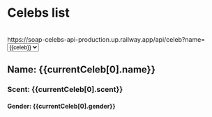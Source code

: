 # Celebs list

<script setup>
    import { ref } from 'vue'
    let celebs = ref(null)
    const currentCeleb = ref(null)

    const init =  () => {
        fetch('https://soap-celebs-api-production.up.railway.app/api/celeb/list')
        .then((res) => res.json())
        .then((res) => {
            celebs.value = res
            loadSoap(res[0])
          }
        )
    }
    init()

    function loadSoap( name ) {
        fetch(`https://soap-celebs-api-production.up.railway.app/api/celeb?name=${name}`)
        .then((res) => res.json())
        .then((res) => currentCeleb.value = res)
    }

    function changeSoap(e) {
        loadSoap(e.target.value)
    }
</script>

<br>
<div>
<label for=selectTag>https://soap-celebs-api-production.up.railway.app/api/celeb?name=</label>
<select name="selectTag" @change="changeSoap">
<option v-for="celeb in celebs"
 :value='celeb'
 >{{celeb}}</option> 
</select>
</div>

<div v-if=currentCeleb>
<h2 >Name: {{currentCeleb[0].name}}</h2>
<h3> Scent: {{currentCeleb[0].scent}}</h3>
<h4 >Gender: {{currentCeleb[0].gender}}</h4>
<img :src="currentCeleb[0].imgUrl"/>
</div>
